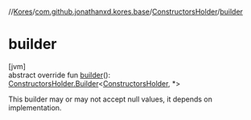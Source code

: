 //[Kores](../../../index.md)/[com.github.jonathanxd.kores.base](../index.md)/[ConstructorsHolder](index.md)/[builder](builder.md)

# builder

[jvm]\
abstract override fun [builder](builder.md)(): [ConstructorsHolder.Builder](-builder/index.md)<[ConstructorsHolder](index.md), *>

This builder may or may not accept null values, it depends on implementation.
